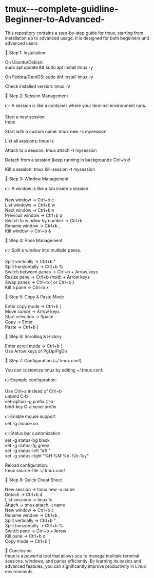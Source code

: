 # tmux---complete-guidline-Beginner-to-Advanced-
This repository contains a step-by-step guide for tmux, starting from installation up to advanced usage. It is designed for both beginners and advanced users.




🔹 Step 1: Installation  


On Ubuntu/Debian:  
sudo apt update && sudo apt install tmux -y  

On Fedora/CentOS:
sudo dnf install tmux -y

Check installed version:
tmux -V


🔹 Step 2: Session Management

👉 A session is like a container where your terminal environment runs.

Start a new session:  
tmux
  
Start with a custom name:
tmux new -s mysession

List all sessions:
tmux ls

Attach to a session:
tmux attach -t mysession

Detach from a session (keep running in background):
Ctrl+b d

Kill a session:
tmux kill-session -t mysession


🔹 Step 3: Window Management

👉 A window is like a tab inside a session.

New window → Ctrl+b c  
List windows → Ctrl+b w  
Next window → Ctrl+b n  
Previous window → Ctrl+b p  
Switch to window by number → Ctrl+b <number>  
Rename window → Ctrl+b ,  
Kill window → Ctrl+b &  


🔹 Step 4: Pane Management  

👉 Split a window into multiple panes.  

Split vertically → Ctrl+b "  
Split horizontally → Ctrl+b %  
Switch between panes → Ctrl+b + Arrow keys  
Resize pane → Ctrl+b (hold) + Arrow keys  
Swap panes → Ctrl+b { or Ctrl+b }  
Kill a pane → Ctrl+b x  


🔹 Step 5: Copy & Paste Mode  

Enter copy mode → Ctrl+b [  
Move cursor → Arrow keys  
Start selection → Space  
Copy → Enter  
Paste →  Ctrl+b ]  


🔹 Step 6: Scrolling & History  

Enter scroll mode → Ctrl+b [  
Use Arrow keys or PgUp/PgDn  


🔹 Step 7: Configuration (~/.tmux.conf)  

You can customize tmux by editing ~/.tmux.conf.  

👉Example configuration:  

Use Ctrl+a instead of Ctrl+b  
unbind C-b  
set-option -g prefix C-a  
bind-key C-a send-prefix  

👉Enable mouse support  
set -g mouse on  

👉Status bar customization  
set -g status-bg black  
set -g status-fg green  
set -g status-left "#S "  
set -g status-right "%H:%M %d-%b-%y"  


Reload configuration:  
tmux source-file ~/.tmux.conf  


🔹 Step 8: Quick Cheat Sheet  

New session → tmux new -s name  
Detach → Ctrl+b d  
List sessions → tmux ls  
Attach → tmux attach -t name  
New window → Ctrl+b c  
Rename window → Ctrl+b ,  
Split vertically → Ctrl+b "  
Split horizontally → Ctrl+b %  
Switch pane → Ctrl+b + Arrow  
Kill pane → Ctrl+b x  
Copy mode → Ctrl+b [  


🔹 Conclusion  
tmux is a powerful tool that allows you to manage multiple terminal sessions, windows, and panes efficiently.
By learning its basics and advanced features, you can significantly improve productivity in Linux environments.

